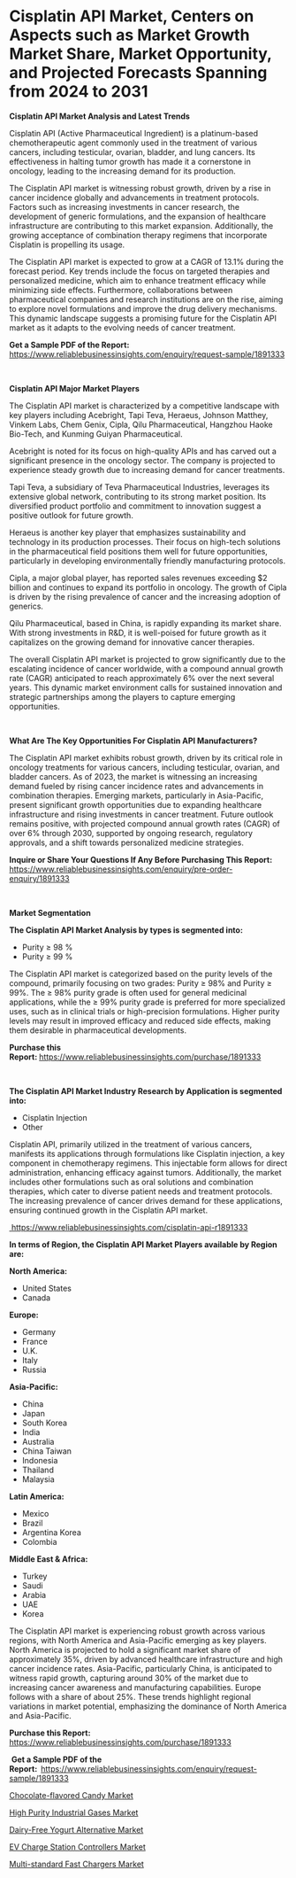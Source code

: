 <p><h1>Cisplatin API Market, Centers on Aspects such as Market Growth Market Share, Market Opportunity, and Projected Forecasts Spanning from 2024 to 2031</h1></p><p><strong>Cisplatin API Market Analysis and Latest Trends</strong></p>
<p><p>Cisplatin API (Active Pharmaceutical Ingredient) is a platinum-based chemotherapeutic agent commonly used in the treatment of various cancers, including testicular, ovarian, bladder, and lung cancers. Its effectiveness in halting tumor growth has made it a cornerstone in oncology, leading to the increasing demand for its production.</p><p>The Cisplatin API market is witnessing robust growth, driven by a rise in cancer incidence globally and advancements in treatment protocols. Factors such as increasing investments in cancer research, the development of generic formulations, and the expansion of healthcare infrastructure are contributing to this market expansion. Additionally, the growing acceptance of combination therapy regimens that incorporate Cisplatin is propelling its usage.</p><p>The Cisplatin API market is expected to grow at a CAGR of 13.1% during the forecast period. Key trends include the focus on targeted therapies and personalized medicine, which aim to enhance treatment efficacy while minimizing side effects. Furthermore, collaborations between pharmaceutical companies and research institutions are on the rise, aiming to explore novel formulations and improve the drug delivery mechanisms. This dynamic landscape suggests a promising future for the Cisplatin API market as it adapts to the evolving needs of cancer treatment.</p></p>
<p><strong>Get a Sample PDF of the Report:&nbsp;</strong> <a href="https://www.reliablebusinessinsights.com/enquiry/request-sample/1891333?utm_campaign=1571&utm_medium=2&utm_source=Github&utm_content=ia&utm_term=24102024&utm_id=cisplatin-api">https://www.reliablebusinessinsights.com/enquiry/request-sample/1891333</a></p>
<p>&nbsp;</p>
<p><strong>Cisplatin API Major Market Players</strong></p>
<p><p>The Cisplatin API market is characterized by a competitive landscape with key players including Acebright, Tapi Teva, Heraeus, Johnson Matthey, Vinkem Labs, Chem Genix, Cipla, Qilu Pharmaceutical, Hangzhou Haoke Bio-Tech, and Kunming Guiyan Pharmaceutical. </p><p>Acebright is noted for its focus on high-quality APIs and has carved out a significant presence in the oncology sector. The company is projected to experience steady growth due to increasing demand for cancer treatments.</p><p>Tapi Teva, a subsidiary of Teva Pharmaceutical Industries, leverages its extensive global network, contributing to its strong market position. Its diversified product portfolio and commitment to innovation suggest a positive outlook for future growth.</p><p>Heraeus is another key player that emphasizes sustainability and technology in its production processes. Their focus on high-tech solutions in the pharmaceutical field positions them well for future opportunities, particularly in developing environmentally friendly manufacturing protocols.</p><p>Cipla, a major global player, has reported sales revenues exceeding $2 billion and continues to expand its portfolio in oncology. The growth of Cipla is driven by the rising prevalence of cancer and the increasing adoption of generics.</p><p>Qilu Pharmaceutical, based in China, is rapidly expanding its market share. With strong investments in R&D, it is well-poised for future growth as it capitalizes on the growing demand for innovative cancer therapies.</p><p>The overall Cisplatin API market is projected to grow significantly due to the escalating incidence of cancer worldwide, with a compound annual growth rate (CAGR) anticipated to reach approximately 6% over the next several years. This dynamic market environment calls for sustained innovation and strategic partnerships among the players to capture emerging opportunities.</p></p>
<p>&nbsp;</p>
<p><strong>What Are The Key Opportunities For Cisplatin API Manufacturers?</strong></p>
<p><p>The Cisplatin API market exhibits robust growth, driven by its critical role in oncology treatments for various cancers, including testicular, ovarian, and bladder cancers. As of 2023, the market is witnessing an increasing demand fueled by rising cancer incidence rates and advancements in combination therapies. Emerging markets, particularly in Asia-Pacific, present significant growth opportunities due to expanding healthcare infrastructure and rising investments in cancer treatment. Future outlook remains positive, with projected compound annual growth rates (CAGR) of over 6% through 2030, supported by ongoing research, regulatory approvals, and a shift towards personalized medicine strategies.</p></p>
<p><strong>Inquire or Share Your Questions If Any Before Purchasing This Report:</strong> <a href="https://www.reliablebusinessinsights.com/enquiry/pre-order-enquiry/1891333?utm_campaign=1571&utm_medium=2&utm_source=Github&utm_content=ia&utm_term=24102024&utm_id=cisplatin-api">https://www.reliablebusinessinsights.com/enquiry/pre-order-enquiry/1891333</a></p>
<p>&nbsp;</p>
<p><strong>Market Segmentation</strong></p>
<p><strong>The Cisplatin API Market Analysis by types is segmented into:</strong></p>
<p><ul><li>Purity ≥ 98 %</li><li>Purity ≥ 99 %</li></ul></p>
<p><p>The Cisplatin API market is categorized based on the purity levels of the compound, primarily focusing on two grades: Purity ≥ 98% and Purity ≥ 99%. The ≥ 98% purity grade is often used for general medicinal applications, while the ≥ 99% purity grade is preferred for more specialized uses, such as in clinical trials or high-precision formulations. Higher purity levels may result in improved efficacy and reduced side effects, making them desirable in pharmaceutical developments.</p></p>
<p><strong>Purchase this Report:&nbsp;</strong><a href="https://www.reliablebusinessinsights.com/purchase/1891333?utm_campaign=1571&utm_medium=2&utm_source=Github&utm_content=ia&utm_term=24102024&utm_id=cisplatin-api">https://www.reliablebusinessinsights.com/purchase/1891333</a></p>
<p>&nbsp;</p>
<p><strong>The Cisplatin API Market Industry Research by Application is segmented into:</strong></p>
<p><ul><li>Cisplatin Injection</li><li>Other</li></ul></p>
<p><p>Cisplatin API, primarily utilized in the treatment of various cancers, manifests its applications through formulations like Cisplatin injection, a key component in chemotherapy regimens. This injectable form allows for direct administration, enhancing efficacy against tumors. Additionally, the market includes other formulations such as oral solutions and combination therapies, which cater to diverse patient needs and treatment protocols. The increasing prevalence of cancer drives demand for these applications, ensuring continued growth in the Cisplatin API market.</p></p>
<p><a href="https://www.reliablebusinessinsights.com/cisplatin-api-r1891333?utm_campaign=1571&utm_medium=2&utm_source=Github&utm_content=ia&utm_term=24102024&utm_id=cisplatin-api">&nbsp;https://www.reliablebusinessinsights.com/cisplatin-api-r1891333</a></p>
<p><strong>In terms of Region, the Cisplatin API Market Players available by Region are:</strong></p>
<p>
    <p> <strong> North America: </strong>
        <ul>
            <li>United States</li>
            <li>Canada</li>
        </ul>
        </p> 
    <p> <strong> Europe: </strong>
        <ul>
            <li>Germany</li>
            <li>France</li>
            <li>U.K.</li>
            <li>Italy</li>
            <li>Russia</li>
        </ul>
        </p> 
    <p> <strong> Asia-Pacific: </strong>
        <ul>
            <li>China</li>
            <li>Japan</li>
            <li>South Korea</li>
            <li>India</li>
            <li>Australia</li>
            <li>China Taiwan</li>
            <li>Indonesia</li>
            <li>Thailand</li>
            <li>Malaysia</li>
        </ul>
        </p> 
    <p> <strong> Latin America: </strong>
        <ul>
            <li>Mexico</li>
            <li>Brazil</li>
            <li>Argentina Korea</li>
            <li>Colombia</li>
        </ul>
        </p> 
    <p> <strong> Middle East & Africa: </strong>
        <ul>
            <li>Turkey</li>
            <li>Saudi</li>
            <li>Arabia</li>
            <li>UAE</li>
            <li>Korea</li>
        </ul>
    </p>
    </p>
<p><p>The Cisplatin API market is experiencing robust growth across various regions, with North America and Asia-Pacific emerging as key players. North America is projected to hold a significant market share of approximately 35%, driven by advanced healthcare infrastructure and high cancer incidence rates. Asia-Pacific, particularly China, is anticipated to witness rapid growth, capturing around 30% of the market due to increasing cancer awareness and manufacturing capabilities. Europe follows with a share of about 25%. These trends highlight regional variations in market potential, emphasizing the dominance of North America and Asia-Pacific.</p></p>
<p><strong>Purchase this Report: </strong><a href="https://www.reliablebusinessinsights.com/purchase/1891333?utm_campaign=1571&utm_medium=2&utm_source=Github&utm_content=ia&utm_term=24102024&utm_id=cisplatin-api">https://www.reliablebusinessinsights.com/purchase/1891333</a></p>
<p>&nbsp;<strong>Get a Sample PDF of the Report:&nbsp;&nbsp;</strong><a href="https://www.reliablebusinessinsights.com/enquiry/request-sample/1891333?utm_campaign=1571&utm_medium=2&utm_source=Github&utm_content=ia&utm_term=24102024&utm_id=cisplatin-api">https://www.reliablebusinessinsights.com/enquiry/request-sample/1891333</a></p>
<p><strong></strong></p>
<p><p><a href="https://www.linkedin.com/pulse/pioneering-growth-analyzing-global-chocolate-flavored-candy-aingf?utm_campaign=1571&utm_medium=2&utm_source=Github&utm_content=ia&utm_term=24102024&utm_id=cisplatin-api">Chocolate-flavored Candy Market</a></p><p><a href="https://github.com/hgf64gh/Market-Research-Report-List-1/blob/main/high-purity-industrial-gases-market.md?utm_campaign=1571&utm_medium=2&utm_source=Github&utm_content=ia&utm_term=24102024&utm_id=cisplatin-api">High Purity Industrial Gases Market</a></p><p><a href="https://www.linkedin.com/pulse/global-dairy-free-yogurt-alternative-market-trends-innovations-7tcdf?utm_campaign=1571&utm_medium=2&utm_source=Github&utm_content=ia&utm_term=24102024&utm_id=cisplatin-api">Dairy-Free Yogurt Alternative Market</a></p><p><a href="https://www.linkedin.com/pulse/emerging-ev-charge-station-controllers-market-opportunities-zezof?utm_campaign=1571&utm_medium=2&utm_source=Github&utm_content=ia&utm_term=24102024&utm_id=cisplatin-api">EV Charge Station Controllers Market</a></p><p><a href="https://www.linkedin.com/pulse/insights-multi-standard-fast-chargers-market-players-size-geographical-6guif?utm_campaign=1571&utm_medium=2&utm_source=Github&utm_content=ia&utm_term=24102024&utm_id=cisplatin-api">Multi-standard Fast Chargers Market</a></p></p>